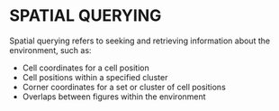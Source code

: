 <h1>SPATIAL QUERYING</h1>

Spatial querying refers to seeking and retrieving information about the environment, such as:

- Cell coordinates for a cell position
- Cell positions within a specified cluster
- Corner coordinates for a set or cluster of cell positions
- Overlaps between figures within the environment
